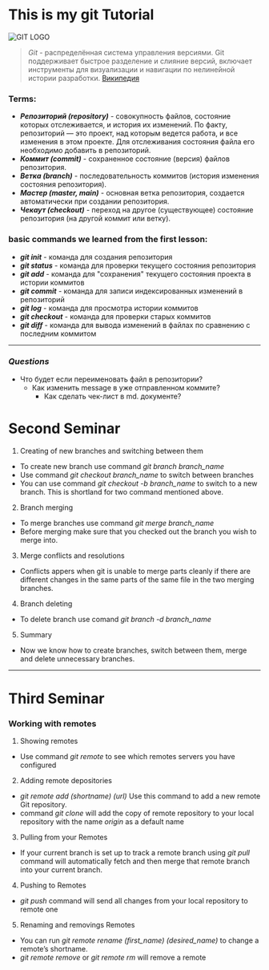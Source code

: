 **This is my git Tutorial**
 ==
![GIT LOGO](https://host-base.ru/wp-content/uploads/1/7/c/17c86d4f862234bbc3a2f0a432a9f850.jpeg)

> *Git* - распределённая система управления версиями. Git поддерживает быстрое разделение и слияние версий, включает инструменты для визуализации и навигации по нелинейной истории разработки. 
[Википедия](https://ru.wikipedia.org/wiki/Git)
### **Terms:**
* ***Репозиторий (repository)*** - совокупность файлов, состояние которых отслеживается, и история их изменений. По факту, репозиторий — это проект, над которым ведется работа, и все изменения в этом проекте. Для отслеживания состояния файла его необходимо добавить в репозиторий.
* ***Коммит (commit)*** - сохраненное состояние (версия) файлов репозитория.
* ***Ветка (branch)*** - последовательность коммитов (история изменения состояния репозитория).
* ***Мастер (master, main)*** - основная ветка репозитория, создается автоматически при создании репозитория.
* ***Чекаут (checkout)*** - переход на другое (существующее) состояние репозитория (на другой коммит или ветку).

### **basic commands we learned from the first lesson:**
* ***git init*** - команда для создания репозитория
* ***git status*** - команда для проверки текущего состояния репозитория
* ***git add*** - команда для "сохранения" текущего состояния проекта в истории коммитов
* ***git commit*** - команда для записи индексированных изменений в репозиторий
* ***git log*** - команда для просмотра истории коммитов
* ***git checkout*** - команда для проверки старых коммитов 
* ***git diff*** - команда для вывода изменений в файлах по сравнению с последним коммитом
---
### ***Questions***
* Что будет если переименовать файл в репозитории?
     * Как изменить message в уже отправленном коммите?
        * Как сделать чек-лист в md. документе?


# Second Seminar

1. Creating of new branches and switching between them 

* To create new branch use command *git branch branch_name*
* Use command *git checkout branch_name* to switch between branches
* You can use command *git checkout -b branch_name* to switch to a new branch. This is shortland for two command mentioned above. 

2. Branch merging

* To merge branches use command *git merge branch_name*
* Before merging make sure that you checked out the branch you wish to merge into. 

3.  Merge conflicts and resolutions

*  Conflicts appers when git is unable to merge parts cleanly if there are different changes in the same parts of the same file in the two merging branches. 

4. Branch deleting 

* To delete branch use comand *git branch -d branch_name* 

5. Summary

* Now we know how to create branches, switch between them, merge and delete unnecessary branches. 

---
# Third Seminar

### Working with remotes 

1. Showing remotes

- Use command *git remote* to see which remotes servers you have configured

2. Adding remote depositories 

- *git remote add (shortname) (url)* Use this command to add a new remote Git repository. 
- command *git clone* will add the copy of remote repository to your local repository with the name *origin* as a default name 

3. Pulling from your Remotes

- If your current branch is set up to track a remote branch using *git pull* command will automatically fetch and then merge that remote branch into your current branch.

4. Pushing to Remotes

- *git push* command will send all changes from your local repository to remote one 

5. Renaming and removings Remotes 

- You can run *git remote rename (first_name) (desired_name)* to change a remote’s shortname.
- *git remote remove* or *git remote rm* will remove a remote